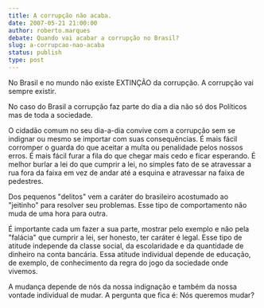 ```yaml
---
title: A corrupção não acaba.
date: 2007-05-21 21:00:00
author: roberto.marques
debate: Quando vai acabar a corrupção no Brasil?
slug: a-corrupcao-nao-acaba
status: publish 
type: post
---
```


No Brasil e no mundo não existe EXTINÇÃO da corrupção. A corrupção vai sempre existir.  

No caso do Brasil a corrupção faz parte do dia a dia não só dos Políticos mas de toda a sociedade.  

O cidadão comum no seu dia-a-dia convive com a corrupção sem se indignar ou mesmo se importar com suas consequências. É mais fácil corromper o guarda do que aceitar a multa ou penalidade pelos nossos erros. É mais fácil furar a fila do que chegar mais cedo e ficar esperando. É melhor burlar a lei do que cumprir a lei, no simples fato de se atravessar a rua fora da faixa em vez de andar até a esquina e atravessar na faixa de pedestres.  

Dos pequenos "delitos" vem a caráter do brasileiro acostumado ao "jeitinho" para resolver seu problemas. Esse tipo de comportamento não muda de uma hora para outra.  

É importante cada um fazer a sua parte, mostrar pelo exemplo e não pela "falácia" que cumprir a lei, ser honesto, ter caráter é legal. Esse tipo de atitude independe da classe social, da escolaridade e da quantidade de dinheiro na conta bancária. Essa atitude individual depende de educação, de exemplo, de conhecimento da regra do jogo da sociedade onde vivemos.  

A mudança depende de nós da nossa indignação e também da nossa vontade individual de mudar. A pergunta que fica é: Nós queremos mudar?
